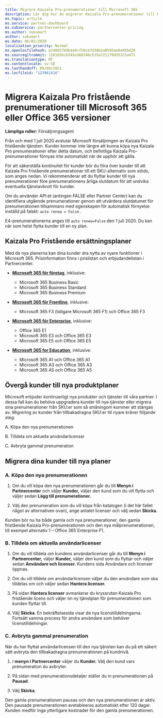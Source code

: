 ```yaml
---
title: Migrera Kaizala Pro-prenumerationer till Microsoft 365
description: Lär dig hur du migrerar Kaizala Pro-prenumerationer till Microsoft 365 eller Office 365-versioner. Läs den här artikeln för mer information om hur du övergår till dina kunder.
ms.topic: article
ms.service: partner-dashboard
ms.subservice: partnercenter-pricing
ms.author: sukumart
author: sukumart
ms.date: 06/01/2020
localization_priority: Normal
ms.openlocfilehash: e248657b9b4d4cf50cb7d38b2a0593ae6445bd28
ms.sourcegitcommit: 1161d5bcb345e368348c535a7211f0d353c5a471
ms.translationtype: MT
ms.contentlocale: sv-SE
ms.lasthandoff: 09/09/2021
ms.locfileid: "123961416"
---
```

# <a name="migrate-kaizala-pro-standalone-subscriptions-to-microsoft-365-or-office-365-versions"></a>Migrera Kaizala Pro fristående prenumerationer till Microsoft 365 eller Office 365 versioner

**Lämpliga roller:** Försäljningsagent

Från och med 1 juli 2020 avslutar Microsoft försäljningen av Kaizala Pro fristående tjänsten. Kunder kommer inte längre att kunna köpa nya Kaizala Pro prenumerationer efter detta datum, och befintliga Kaizala Pro-prenumerationer förnyas inte automatiskt när de upphör att gälla.

För att säkerställa kontinuitet för kunder bör du föra över kunder till att Kaizala Pro fristående prenumerationer till ett SKU-alternativ som stöds, som anges nedan. Vi rekommenderar att du flyttar kunder till nya prenumerationer före prenumerationens årliga slutdatum för att undvika eventuella tjänstavbrott för kunder.

Om du använder API:et (antingen FALSE eller Partner Center) kan du identifiera utgående prenumerationer genom att utvärdera slutdatumet för prenumerationen tillsammans med egenskapen för automatisk förnyelse inställd på falskt: `auto renew = False` .

E4-prenumerationerna anges till `auto renew=False` den 1 juli 2020. Du kan när som helst flytta kunder till en ny plan.

## <a name="kaizala-pro-standalone-replacement-plans"></a>Kaizala Pro Fristående ersättningsplaner

Med de nya planerna kan dina kunder dra nytta av nyare funktioner i Microsoft 365. Prisinformation finns i prislistan och erbjudandelistan i Partnercenter.

- [**Microsoft 365 för företag**](https://www.microsoft.com/microsoft-365/compare-all-microsoft-365-products?&activetab=tab:primaryr2), inklusive:  
   - Microsoft 365 Business Basic
   - Microsoft 365 Business Standard
   - Microsoft 365 Business Premium
    
- [**Microsoft 365 för Frontline**](https://www.microsoft.com/microsoft-365/microsoft-365-enterprise-f3?activetab=pivot:overviewtab), inklusive:
   - Microsoft 365 F3 (tidigare Microsoft 365 F1) och Office 365 F3
    
- [**Microsoft 365 för Enterprise**](https://www.microsoft.com/microsoft-365/compare-microsoft-365-enterprise-plans), inklusive: 
   - Office 365 E1
   - Microsoft 365 E3 och Office 365 E3
   - Microsoft 365 E5 och Office 365 E5

- [**Microsoft 365 for Education**](https://www.microsoft.com/education/buy-license/microsoft365), inklusive: 
    - Microsoft 365 A1 och Office 365 A1
    - Microsoft 365 A3 och Office 365 A3
    - Microsoft 365 A5 och Office 365 A5

## <a name="transition-customers-to-new-product-plans"></a>Övergå kunder till nya produktplaner

Microsoft erbjuder kontinuerligt nya produkter och tjänster till våra partner. I dessa fall kan du behöva uppgradera kunder till nya tjänster eller migrera sina prenumerationer från SKU:er som så småningom kommer att stängas av. Migrering av kunder från tillbakadragna SKU:er till nyare kräver följande steg:

A. Köpa den nya prenumerationen

B. Tilldela om aktuella användarlicenser

C. Avbryta gammal prenumeration


## <a name="migrate-your-customers-to-new-plans"></a>Migrera dina kunder till nya planer

### <a name="a-purchase-the-new-subscription"></a>A. Köpa den nya prenumerationen

1. Om du vill köpa den nya prenumerationen går du till **Menyn i Partnercenter** och väljer **Kunder,** väljer den kund som du vill flytta och väljer sedan **Lägg till prenumerationer.**

2. Välj den prenumeration som du vill köpa från katalogen (i det här fallet något av alternativen ovan), ange antalet licenser och välj sedan **Skicka.**

Kunden bör nu ha både gamla och nya prenumerationer, den gamla fristående Kaizala Pro-prenumerationen och den nya målprenumerationen, till exempel alternativ 1 – Office 365 Enterprise F1.

### <a name="b-reassign-current-user-licenses"></a>B. Tilldela om aktuella användarlicenser

1. Om du vill tilldela om kundens användarlicenser går du till **Menyn i Partnercenter,** väljer **Kunder,** väljer den kund som du flyttar och väljer sedan **Användare och licenser.** Kundens sida Användare och licenser öppnas.

2. Om du vill tilldela om användarlicensen väljer du den användare som ska tilldelas om och väljer sedan **Hantera licenser.**

3. På sidan **Hantera licenser** avmarkerar du kryssrutan Kaizala Pro fristående licens och väljer en ny tjänstplan för prenumerationen som kunden flyttar till.

4.  Välj **Skicka**. En bekräftelsesida visar de nya licenstilldelningarna. Fortsätt samma process för andra användare som behöver licenstilldelningar.

### <a name="c-cancel-old-subscription"></a>C. Avbryta gammal prenumeration

När du har flyttat användarlicensen till den nya tjänsten kan du på ett säkert sätt avbryta den tillbakadragna prenumerationen på kundnivå.

1.  I **menyn i Partnercenter** väljer du **Kunder.** Välj den kund vars prenumeration du avbryter.

2.  På sidan med prenumerationsdetaljer ställer du in prenumerationen på **Pausad**.

3.  Välj **Skicka**.

Den gamla prenumerationen pausas och den nya prenumerationen är aktiv. Den pausade prenumerationen avetableeras automatiskt efter 120 dagar. Kunden medför inga ytterligare kostnader för den gamla prenumerationen.
